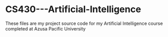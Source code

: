 # CS430---Artificial-Intelligence
These files are my project source code for my Artificial Intelligence course completed at Azusa Pacific University
